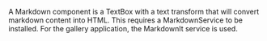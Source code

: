 A Markdown component is a TextBox with a text transform that will convert markdown content into HTML. This requires a MarkdownService to be installed. For the gallery application, the MarkdownIt service is used.